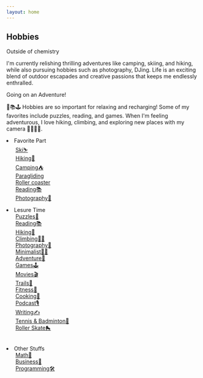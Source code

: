 ```yaml
---
layout: home
---
```


## Hobbies

Outside of chemistry

I'm currently relishing thrilling adventures like camping, skiing, and hiking, while also pursuing hobbies such as photography, DJing. Life is an exciting blend of outdoor escapades and creative passions that keeps me endlessly enthralled. 

Going on an Adventure!


🧩📚🕹️ Hobbies are so important for relaxing and recharging! Some of my favorites include puzzles, reading, and games. When I'm feeling adventurous, I love hiking, climbing, and exploring new places with my camera 🌄🧗‍♂️📸.


<li>Favorite Part
<ul>
    <li><a href="/s/hobbies-ski">Ski⛷️</a></li>
    <li><a href="/s/hobbies-hiking">Hiking🌄</a></li>
    <li><a href="/s/hobbies-camping">Camping⛺</a></li>
    <li><a href="/s/hobbies-paragliding">Paragliding</a></li>
    <li><a href="/s/hobbies-rollercoaster">Roller coaster</a></li>
    <li><a href="/s/hobbies-reading">Reading📚</a></li>
    <li><a href="/s/hobbies-photography">Photography📸</a></li> 
</ul>
</li>

<li>Lesure Time
<ul>
    <li><a href="/s/hobbies-puzzles">Puzzles🧩</a></li>
    <li><a href="/s/hobbies-reading">Reading📚</a></li>
    <li><a href="/s/hobbies-hiking">Hiking🌄</a></li>
    <li><a href="/s/hobbies-climbing">Climbing🧗‍♂️</a></li>
    <li><a href="/s/hobbies-photography">Photography📸</a></li>
    <li><a href="/s/hobbies-minimalist">Minimalist🚶‍♂️</a></li>
    <li><a href="/s/hobbies-adventure">Adventure🌄</a></li>
    <li><a href="/s/hobbies-games">Games🕹️</a></li>
    <li><a href="/s/hobbies-movies">Movies🎬</a></li>
    <li><a href="/s/hobbies-trails">Trails🍁</a></li>
    <li><a href="/s/hobbies-fitness">Fitness💪</a></li>
    <li><a href="/s/hobbies-cooking">Cooking🍳</a></li>
    <li><a href="/s/hobbies-podcast">Podcast🎙️</a></li>
    <li><a href="/s/hobbies-writing">Writing✍️</a></li>
    <li><a href="/s/hobbies-tennis-badminton">Tennis & Badminton🏸</a></li>
    <li><a href="/s/hobbies-roller-skate">Roller Skate🛼</a></li>
    
</ul>
</li>

<br>


<li>Other Stuffs
<ul>
    <li><a href="/s/hobbies-math">Math📐</a></li>
    <li><a href="/s/hobbies-business">Business🤝</a></li>
    <li><a href="/s/hobbies-programming">Programming🛠️</a></li>
</ul>
</li>

<style>
    /* To create a hyperlink in HTML without an underline 
    a {
      text-decoration: none;
      color: blue;
    }*/
    /* Remove bullets from the outer list */
    ul {
      list-style-type: none;
    }
    
    /* Remove bullets none, Add bullets to the nested list circle */
    ul ul {
      list-style-type: none;
    }
    
    /* Indent the nested list */
    ul ul {
      margin-left: 20px;
    }
  </style>
  
